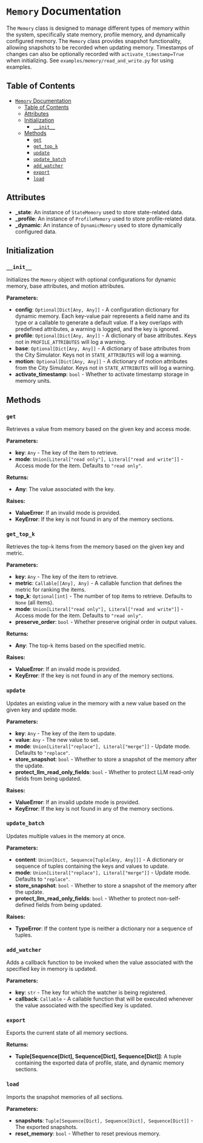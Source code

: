 # `Memory` Documentation

The `Memory` class is designed to manage different types of memory within the system, specifically state memory, profile memory, and dynamically configured memory. The `Memory` class provides snapshot functionality, allowing snapshots to be recorded when updating memory. Timestamps of changes can also be optionally recorded with `activate_timestamp=True` when initializing. See `examples/memory/read_and_write.py` for using examples.

## Table of Contents

- [`Memory` Documentation](#memory-documentation)
  - [Table of Contents](#table-of-contents)
  - [Attributes](#attributes)
  - [Initialization](#initialization)
    - [`__init__`](#__init__)
  - [Methods](#methods)
    - [`get`](#get)
    - [`get_top_k`](#get_top_k)
    - [`update`](#update)
    - [`update_batch`](#update_batch)
    - [`add_watcher`](#add_watcher)
    - [`export`](#export)
    - [`load`](#load)

## Attributes

- **_state**: An instance of `StateMemory` used to store state-related data.
- **_profile**: An instance of `ProfileMemory` used to store profile-related data.
- **_dynamic**: An instance of `DynamicMemory` used to store dynamically configured data.

## Initialization

### `__init__`

Initializes the `Memory` object with optional configurations for dynamic memory, base attributes, and motion attributes.

**Parameters:**

- **config**: `Optional[Dict[Any, Any]]` - A configuration dictionary for dynamic memory. Each key-value pair represents a field name and its type or a callable to generate a default value. If a key overlaps with predefined attributes, a warning is logged, and the key is ignored.
- **profile**: `Optional[Dict[Any, Any]]` - A dictionary of base attributes. Keys not in `PROFILE_ATTRIBUTES` will log a warning.
- **base**: `Optional[Dict[Any, Any]]` - A dictionary of base attributes from the City Simulator. Keys not in `STATE_ATTRIBUTES` will log a warning.
- **motion**: `Optional[Dict[Any, Any]]` - A dictionary of motion attributes from the City Simulator. Keys not in `STATE_ATTRIBUTES` will log a warning.
- **activate_timestamp**: `bool` - Whether to activate timestamp storage in memory units.

## Methods

### `get`

Retrieves a value from memory based on the given key and access mode.

**Parameters:**

- **key**: `Any` - The key of the item to retrieve.
- **mode**: `Union[Literal["read only"], Literal["read and write"]]` - Access mode for the item. Defaults to `"read only"`.

**Returns:**

- **Any**: The value associated with the key.

**Raises:**

- **ValueError**: If an invalid mode is provided.
- **KeyError**: If the key is not found in any of the memory sections.

### `get_top_k`

Retrieves the top-k items from the memory based on the given key and metric.

**Parameters:**

- **key**: `Any` - The key of the item to retrieve.
- **metric**: `Callable[[Any], Any]` - A callable function that defines the metric for ranking the items.
- **top_k**: `Optional[int]` - The number of top items to retrieve. Defaults to `None` (all items).
- **mode**: `Union[Literal["read only"], Literal["read and write"]]` - Access mode for the item. Defaults to `"read only"`.
- **preserve_order**: `bool` - Whether preserve original order in output values.

**Returns:**

- **Any**: The top-k items based on the specified metric.

**Raises:**

- **ValueError**: If an invalid mode is provided.
- **KeyError**: If the key is not found in any of the memory sections.

### `update`

Updates an existing value in the memory with a new value based on the given key and update mode.

**Parameters:**

- **key**: `Any` - The key of the item to update.
- **value**: `Any` - The new value to set.
- **mode**: `Union[Literal["replace"], Literal["merge"]]` - Update mode. Defaults to `"replace"`.
- **store_snapshot**: `bool` - Whether to store a snapshot of the memory after the update.
- **protect_llm_read_only_fields**: `bool` - Whether to protect LLM read-only fields from being updated.

**Raises:**

- **ValueError**: If an invalid update mode is provided.
- **KeyError**: If the key is not found in any of the memory sections.

### `update_batch`

Updates multiple values in the memory at once.

**Parameters:**

- **content**: `Union[Dict, Sequence[Tuple[Any, Any]]]` - A dictionary or sequence of tuples containing the keys and values to update.
- **mode**: `Union[Literal["replace"], Literal["merge"]]` - Update mode. Defaults to `"replace"`.
- **store_snapshot**: `bool` - Whether to store a snapshot of the memory after the update.
- **protect_llm_read_only_fields**: `bool` - Whether to protect non-self-defined fields from being updated.

**Raises:**

- **TypeError**: If the content type is neither a dictionary nor a sequence of tuples.

### `add_watcher`

Adds a callback function to be invoked when the value associated with the specified key in memory is updated.

**Parameters:**

- **key**: `str` - The key for which the watcher is being registered.
- **callback**: `Callable` - A callable function that will be executed whenever the value associated with the specified key is updated.

### `export`

Exports the current state of all memory sections.

**Returns:**

- **Tuple[Sequence[Dict], Sequence[Dict], Sequence[Dict]]**: A tuple containing the exported data of profile, state, and dynamic memory sections.

### `load`

Imports the snapshot memories of all sections.

**Parameters:**

- **snapshots**: `Tuple[Sequence[Dict], Sequence[Dict], Sequence[Dict]]` - The exported snapshots.
- **reset_memory**: `bool` - Whether to reset previous memory.
